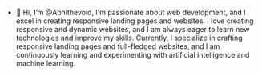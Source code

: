 - 👋 Hi, I’m @Abhithevoid, I'm passionate about web development, and I excel in creating responsive landing pages and websites. I love creating responsive and dynamic websites, and I am always eager to learn new technologies and improve my skills. Currently, I specialize in crafting responsive landing pages and full-fledged websites, and I am continuously learning and experimenting with artificial intelligence and machine learning.

<!---
Abhithevoid/Abhithevoid is a ✨ special ✨ repository because its `README.md` (this file) appears on your GitHub profile.
You can click the Preview link to take a look at your changes.
--->
